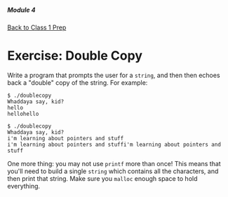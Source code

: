##### Module 4

[Back to Class 1 Prep](../../class1-prep/README.html#malloc)

# Exercise: Double Copy

Write a program that prompts the user for a `string`, and then then echoes back a "double" copy of the string. For example:

```
$ ./doublecopy
Whaddaya say, kid?
hello
hellohello

$ ./doublecopy
Whaddaya say, kid?
i'm learning about pointers and stuff
i'm learning about pointers and stuffi'm learning about pointers and stuff
```

One more thing: you may not use `printf` more than once! This means that you'll need to build a single `string` which contains all the characters, and then print that string. Make sure you `malloc` enough space to hold everything.
